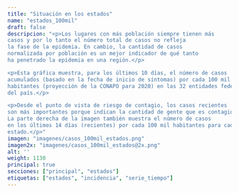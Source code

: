 ```yaml
---
title: "Situación en los estados"
name: "estados_100mil"
draft: false
descripcion: "<p>Los lugares con más población siempre tienen más
casos y por lo tanto el número total de casos no refleja
la fase de la epidemia. En cambio, la cantidad de casos
normalizada por población es un mejor indicador de qué tanto
ha penetrado la epidemia en una región.</p>

<p>Esta gráfica muestra, para los últimos 10 días, el número de casos
acumulados (basado en la fecha de inicio de síntomas) por cada 100 mil
habitantes (proyección de la CONAPO para 2020) en las 32 entidades federativas
del país.</p>

<p>Desde el punto de vista de riesgo de contagio, los casos recientes
son más importantes porque indican la cantidad de gente que es contagiosa.
La parte derecha de la imagen también muestra el número de casos
en los últimos 14 días (recientes) por cada 100 mil habitantes para cada
estado.</p>"
imagen: "imagenes/casos_100mil_estados.png"
imagen2x: "imagenes/casos_100mil_estados@2x.png"
alt: ''
weight: 1130
principal: true
secciones: ["principal", "estados"]
etiquetas: ["estados", "incidencia", "serie_tiempo"]
---
```

